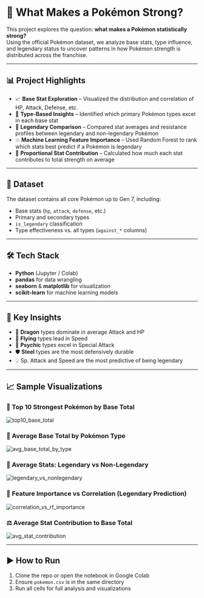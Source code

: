 # 🧬 What Makes a Pokémon Strong?

This project explores the question: **what makes a Pokémon statistically strong?**  
Using the official Pokémon dataset, we analyze base stats, type influence, and legendary status to uncover patterns in how Pokémon strength is distributed across the franchise.

---

## 📊 Project Highlights

- 📈 **Base Stat Exploration** – Visualized the distribution and correlation of HP, Attack, Defense, etc.
- 🧠 **Type-Based Insights** – Identified which primary Pokémon types excel in each base stat
- 🌟 **Legendary Comparison** – Compared stat averages and resistance profiles between legendary and non-legendary Pokémon
- 💥 **Machine Learning Feature Importance** – Used Random Forest to rank which stats best predict if a Pokémon is legendary
- 🦾 **Proportional Stat Contribution** – Calculated how much each stat contributes to total strength on average

---

## 📁 Dataset

The dataset contains all core Pokémon up to Gen 7, including:
- Base stats (`hp`, `attack`, `defense`, etc.)
- Primary and secondary types
- `is_legendary` classification
- Type effectiveness vs. all types (`against_*` columns)

---

## 🛠 Tech Stack

- **Python** (Jupyter / Colab)
- **pandas** for data wrangling
- **seaborn** & **matplotlib** for visualization
- **scikit-learn** for machine learning models

---

## 📌 Key Insights

- 🐉 **Dragon** types dominate in average Attack and HP
- 🔋 **Flying** types lead in Speed
- 🧠 **Psychic** types excel in Special Attack
- 🛡️ **Steel** types are the most defensively durable
- 💡 Sp. Attack and Speed are the most predictive of being legendary

---

## 📈 Sample Visualizations

### 💪 Top 10 Strongest Pokémon by Base Total
![top10_base_total](https://github.com/user-attachments/assets/e12565c6-ef78-4e27-9396-7f214bced230)

### 🧬 Average Base Total by Pokémon Type
![avg_base_total_by_type](https://github.com/user-attachments/assets/f9cb2179-d52b-4ae8-9c43-08acd4e0e866)

### 🌟 Average Stats: Legendary vs Non-Legendary
![legendary_vs_nonlegendary](https://github.com/user-attachments/assets/321b259a-09d4-4826-a94b-a11c3bf5f225)

### 🌲 Feature Importance vs Correlation (Legendary Prediction)
![correlation_vs_rf_importance](https://github.com/user-attachments/assets/4edcc050-eb3a-4a90-bc3d-958e4ffc874d)

### ⚖️ Average Stat Contribution to Base Total
![avg_stat_contribution](https://github.com/user-attachments/assets/617e2052-262f-4d67-a4f4-b0e495087714)

---

## ▶️ How to Run

1. Clone the repo or open the notebook in Google Colab
2. Ensure `pokemon.csv` is in the same directory
3. Run all cells for full analysis and visualizations
